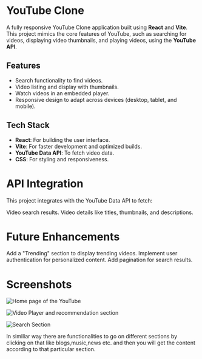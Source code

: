 # YouTube Clone  

A fully responsive YouTube Clone application built using **React** and **Vite**. This project mimics the core features of YouTube, such as searching for videos, displaying video thumbnails, and playing videos, using the **YouTube API**.  

## Features  
- Search functionality to find videos.  
- Video listing and display with thumbnails.  
- Watch videos in an embedded player.  
- Responsive design to adapt across devices (desktop, tablet, and mobile).  

## Tech Stack  
- **React**: For building the user interface.  
- **Vite**: For faster development and optimized builds.  
- **YouTube Data API**: To fetch video data.  
- **CSS**: For styling and responsiveness.

# API Integration
This project integrates with the YouTube Data API to fetch:

Video search results.
Video details like titles, thumbnails, and descriptions.

# Future Enhancements
Add a "Trending" section to display trending videos.
Implement user authentication for personalized content.
Add pagination for search results.

# Screenshots
![Home page of the YouTube](https://github.com/user-attachments/assets/2600e558-77c3-4f5e-bfa9-91271c3ee5a3)

![Video Player and recommendation section](https://github.com/user-attachments/assets/e3fa7089-df05-48d0-85e6-58db267afbbd)

![Search Section](https://github.com/user-attachments/assets/f9d28b40-e001-4407-832d-19ae52b92cf3)

In similiar way there are functionalities to go on different sections by clicking on that like blogs,music,news etc. and then you will get the content according to that particular section.
